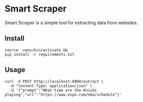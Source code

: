 # Smart Scraper

Smart Scraper is a simple tool for extracting data from websites.

## Install

```
source .venv/bin/activate &&
pip install -r requirements.txt
```

## Usage

```
curl -X POST http://localhost:8000/extract \
  -H "Content-Type: application/json" \
  -d '{"prompt":"What time are the Knicks playing","url":"https://www.espn.com/nba/schedule"}'
```

